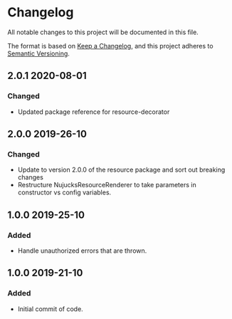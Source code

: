 # Changelog

All notable changes to this project will be documented in this file.

The format is based on [Keep a Changelog](https://keepachangelog.com/en/1.0.0/),
and this project adheres to [Semantic Versioning](https://semver.org/spec/v2.0.0.html).

## 2.0.1 2020-08-01

### Changed

- Updated package reference for resource-decorator

## 2.0.0 2019-26-10

### Changed

- Update to version 2.0.0 of the resource package and sort out breaking changes
- Restructure NujucksResourceRenderer to take parameters in constructor vs config variables.

## 1.0.0 2019-25-10

### Added

- Handle unauthorized errors that are thrown.

## 1.0.0 2019-21-10

### Added

- Initial commit of code. 